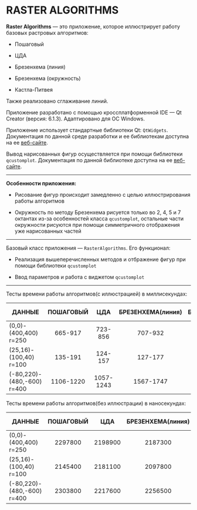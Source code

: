 # RASTER ALGORITHMS

__Raster Algorithms__ — это приложение, которое иллюстрирует работу базовых
растровых алгоритмов:

* Пошаговый

* ЦДА

* Брезенхема (линия)

* Брезенхема (окружность)

* Кастла-Питвея

Также реализовано сглаживание линий.

Приложение разработано с помощью кроссплатформенной IDE — Qt Creator (версия: 6.1.3). Адаптировано для ОС Windows.

Приложение использует стандартные библиотеки Qt: `QtWidgets`. Документация по данной среде разработки и ее библиотекам доступна на ее [веб-сайте](https://doc.qt.io).

Вывод нарисованных фигур осуществляется при помощи библиотеки `qcustomplot`. Документация по данной библиотеке доступна на ее [веб-сайте](https://www.qcustomplot.com).

___
__Особенности приложения:__

* Рисование фигур происходит замедленно с целью иллюстрирования работы алгоритмов

* Окружность по методу Брезенхема рисуется только во 2, 4, 5 и 7 октантах из-за особенностей класса `qcustomplot`, остальные части окружности рисуются при помощи симметричного отображения уже нарисованных частей
___
Базовый класс приложения — `RasterAlgorithms`. Его функционал: 

* Реализация вышеперечисленных методов и отбражение фигур при помощи библиотеки `qcustomplot`

* Ввод параметров и работа с виджетом `qcustomplot`
___
Тесты времени работы алгоритмов(с иллюстрацией) в миллисекундах:

| ДАННЫЕ | ПОШАГОВЫЙ | ЦДА | БРЕЗЕНХЕМА(линия) | БРЕЗЕНХЕМА(окружность) | КАСТЛА-ПИТВЕЯ |
|----------------|:---------:|:----------------:|:-------------:|:-----------:|:-----------:|
| (0,0)-(400,400) r=250 | 665-917 | 723-856 | 707-932 | 737-990 | 666-1089 |
| (25,16)-(100,40) r=100 | 135-191 | 124-157 | 127-177 | 282-315 | 134-204 |
| (-80,220)-(480,-600) r=400 | 1106-1220 | 1057-1243 | 1567-1747 | 1014-1211 | 1411-1758 |

Тесты времени работы алгоритмов(без иллюстрации) в наносекундах:

| ДАННЫЕ | ПОШАГОВЫЙ | ЦДА | БРЕЗЕНХЕМА(линия) | БРЕЗЕНХЕМА(окружность) | КАСТЛА-ПИТВЕЯ |
|----------------|:---------:|:----------------:|:-------------:|:-----------:|:-----------:|
| (0,0)-(400,400) r=250 | 2297800 | 2198900 | 2187300 | 2946100 | 2346100 |
| (25,16)-(100,40) r=100 | 2145400 | 2181100 | 2097800 | 2738200 | 2191600 |
| (-80,220)-(480,-600) r=400 | 2303800 | 2217600 | 2256500 | 3214900 | 2335200|

